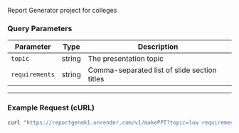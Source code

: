Report Generator project for colleges


### Query Parameters

| Parameter      | Type   | Description                                    |
|----------------|--------|------------------------------------------------|
| `topic`        | string | The presentation topic                        |
| `requirements` | string | Comma-separated list of slide section titles  |

---

### Example Request (cURL)

```bash
curl "https://reportgenmk1.onrender.com/v1/makePPT?topic=low requirement ecommerce solution app for rural areas&requirements=system design,purpose,existing solutions,software and hardware requirements,conclusion"
